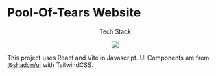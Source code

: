 # Pool-Of-Tears Website



<p align="center">
    Tech Stack
</p>
<p align="center">
    <img src="https://skillicons.dev/icons?i=js,html,css,react,vite,tailwind"/>
</p>

This project uses React and Vite in Javascript. UI Components are from [@shadcn/ui](https://github.com/shadcn-ui/ui) with TailwindCSS.
